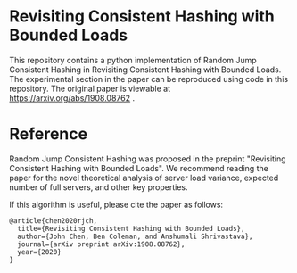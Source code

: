 # Revisiting Consistent Hashing with Bounded Loads
This repository contains a python implementation of Random Jump Consistent Hashing in Revisiting Consistent Hashing with Bounded Loads. The experimental section in the paper can be reproduced using code in this repository. The original paper is viewable at https://arxiv.org/abs/1908.08762 .

# Reference

Random Jump Consistent Hashing was proposed in the preprint "Revisiting Consistent Hashing with Bounded Loads". We recommend reading the paper for the novel theoretical analysis of server load variance, expected number of full servers, and other key properties.

If this algorithm is useful, please cite the paper as follows:

~~~
@article{chen2020rjch,
  title={Revisiting Consistent Hashing with Bounded Loads},
  author={John Chen, Ben Coleman, and Anshumali Shrivastava},
  journal={arXiv preprint arXiv:1908.08762},
  year={2020}
}
~~~

